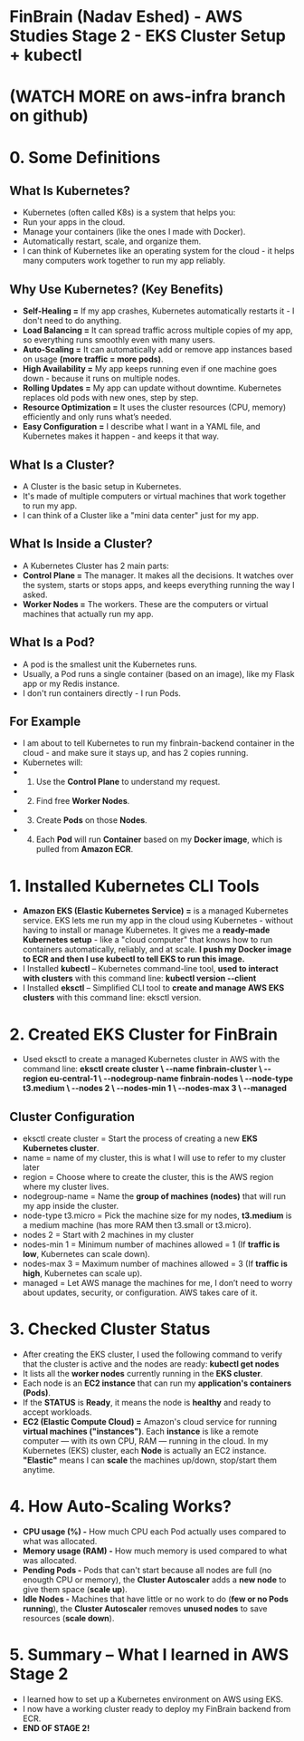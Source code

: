 # FinBrain (Nadav Eshed) - AWS Studies Stage 2 - EKS Cluster Setup + kubectl
# (WATCH MORE on aws-infra branch on github)


# 0. Some Definitions

## What Is Kubernetes?
- Kubernetes (often called K8s) is a system that helps you:
- Run your apps in the cloud.
- Manage your containers (like the ones I made with Docker).
- Automatically restart, scale, and organize them.
- I can think of Kubernetes like an operating system for the cloud - it helps many computers work together to run my app reliably.

## Why Use Kubernetes? (Key Benefits)
- **Self-Healing =** If my app crashes, Kubernetes automatically restarts it - I don't need to do anything.
- **Load Balancing =** It can spread traffic across multiple copies of my app, so everything runs smoothly even with many users.
- **Auto-Scaling =** It can automatically add or remove app instances based on usage **(more traffic = more pods)**.
- **High Availability =** My app keeps running even if one machine goes down - because it runs on multiple nodes.
- **Rolling Updates =** My app can update without downtime. Kubernetes replaces old pods with new ones, step by step.
- **Resource Optimization =** It uses the cluster resources (CPU, memory) efficiently and only runs what’s needed.
- **Easy Configuration =** I describe what I want in a YAML file, and Kubernetes makes it happen - and keeps it that way.

## What Is a Cluster?
- A Cluster is the basic setup in Kubernetes.
- It's made of multiple computers or virtual machines that work together to run my app.
- I can think of a Cluster like a "mini data center" just for my app.

## What Is Inside a Cluster?
- A Kubernetes Cluster has 2 main parts:
- **Control Plane =** The manager. It makes all the decisions. It watches over the system, starts or stops apps, and keeps everything running the way I asked.
- **Worker Nodes =** The workers. These are the computers or virtual machines that actually run my app.

## What Is a Pod?
- A pod is the smallest unit the Kubernetes runs.
- Usually, a Pod runs a single container (based on an image), like my Flask app or my Redis instance.
- I don't run containers directly - I run Pods.

## For Example
- I am about to tell Kubernetes to run my finbrain-backend container in the cloud - and make sure it stays up, and has 2 copies running.
- Kubernetes will:
- 1. Use the **Control Plane** to understand my request.
- 2. Find free **Worker Nodes**.
- 3. Create **Pods** on those **Nodes**.
- 4. Each **Pod** will run **Container** based on my **Docker image**, which is pulled from **Amazon ECR**.

# 1. Installed Kubernetes CLI Tools
- **Amazon EKS (Elastic Kubernetes Service) =** is a managed Kubernetes service. EKS lets me run my app in the cloud using Kubernetes - without having to install or manage Kubernetes. It gives me a **ready-made Kubernetes setup** - like a "cloud computer" that knows how to run containers automatically, reliably, and at scale. **I push my Docker image to ECR and then I use kubectl to tell EKS to run this image.**
- I Installed **kubectl** – Kubernetes command-line tool, **used to interact with clusters** with this command line: **kubectl version --client**
- I Installed **eksctl** – Simplified CLI tool to **create and manage AWS EKS clusters** with this command line: eksctl version.

# 2. Created EKS Cluster for FinBrain
- Used eksctl to create a managed Kubernetes cluster in AWS with the command line: **eksctl create cluster \ --name finbrain-cluster \ --region eu-central-1 \ --nodegroup-name finbrain-nodes \ --node-type t3.medium \ --nodes 2 \ --nodes-min 1 \ --nodes-max 3 \ --managed**

## Cluster Configuration
- eksctl create cluster = Start the process of creating a new **EKS Kubernetes cluster**.
- name = name of my cluster, this is what I will use to refer to my cluster later
- region = Choose where to create the cluster, this is the AWS region where my cluster lives.
- nodegroup-name = Name the **group of machines (nodes)** that will run my app inside the cluster.
- node-type t3.micro = Pick the machine size for my nodes, **t3.medium** is a medium machine (has more RAM then t3.small or t3.micro).
- nodes 2 = Start with 2 machines in my cluster
- nodes-min 1 = Minimum number of machines allowed = 1 (If **traffic is low**, Kubernetes can scale down).
- nodes-max 3 = Maximum number of machines allowed = 3 (If **traffic is high**, Kubernetes can scale up).
- managed = Let AWS manage the machines for me, I don’t need to worry about updates, security, or configuration. AWS takes care of it.

# 3. Checked Cluster Status
- After creating the EKS cluster, I used the following command to verify that the cluster is active and the nodes are ready: **kubectl get nodes**
- It lists all the **worker nodes** currently running in the **EKS cluster**.
- Each node is an **EC2 instance** that can run my **application's containers (Pods)**.
- If the **STATUS** is **Ready**, it means the node is **healthy** and ready to accept workloads.
- **EC2 (Elastic Compute Cloud) =** Amazon's cloud service for running **virtual machines ("instances")**. Each **instance** is like a remote computer — with its own CPU, RAM — running in the cloud. In my Kubernetes (EKS) cluster, each **Node** is actually an EC2 instance. **"Elastic"** means I can **scale** the machines up/down, stop/start them anytime.

# 4. How Auto-Scaling Works?
- **CPU usage (%) -** How much CPU each Pod actually uses compared to what was allocated.
- **Memory usage (RAM) -** How much memory is used compared to what was allocated.
- **Pending Pods -** Pods that can't start because all nodes are full (no enougth CPU or memory), the **Cluster Autoscaler** adds a **new node** to give them space (**scale up**).
- **Idle Nodes -** Machines that have little or no work to do (**few or no Pods running**), the **Cluster Autoscaler** removes **unused nodes** to save resources (**scale down**).

# 5. Summary – What I learned in AWS Stage 2
- I learned how to set up a Kubernetes environment on AWS using EKS.
- I now have a working cluster ready to deploy my FinBrain backend from ECR.
- **END OF STAGE 2!**